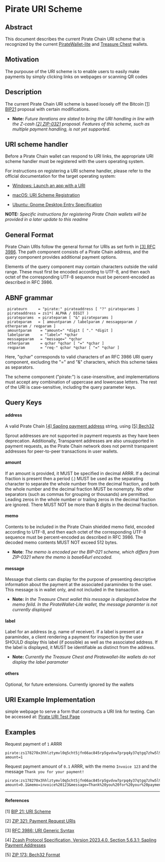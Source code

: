 # Pirate URI Scheme


## Abstract
This document describes the current Pirate Chain URI scheme that is recognized by the current [PirateWallet-lite](https://github.com/PirateNetwork/PirateWallet-Lite) and [Treasure Chest](https://github.com/PirateNetwork/pirate) wallets. 

## Motivation
The purpouse of the URI scheme is to enable users to easily make payments by simply clicking links on webpages or scanning QR codes

## Description
The current Pirate Chain URI scheme is based loosely off the Bitcoin [[1] BIP21](https://github.com/bitcoin/bips/blob/master/bip-0021.mediawiki) proposal with certain modifications. 

* **Note:** *Future iterations are slated to bring the URI handling in line with the Z-cash [[2] ZIP-0321](https://zips.z.cash/zip-0321) proposal. Features of this scheme, such as multiple payment handling, is not yet supported.*

## URI scheme handler
Before a Pirate Chain wallet can respond to URI links, the appropriate URI scheme handler must be registered with the users operating system.

For instructions on registering a URI scheme handler, please refer to the official documentation for the target operating system:

* [Windows: Launch an app with a URI](https://learn.microsoft.com/en-us/windows/uwp/launch-resume/launch-app-with-uri)

* [macOS: URI Scheme Registration](https://developer.apple.com/documentation/bundleresources/information_property_list/cfbundleurltypes)

* [Ubuntu: Gnome Desktop Entry Specification](https://specifications.freedesktop.org/desktop-entry-spec/desktop-entry-spec-latest.html)

**NOTE:** *Specific instructions for registering Pirate Chain wallets will be provided in a later update to this readme*


## General Format
Pirate Chain URIs follow the general format for URIs as set forth in [[3] RFC 3986](https://www.rfc-editor.org/rfc/rfc3986.html). The path component consists of a Pirate Chain address, and the query component provides additional payment options.

Elements of the query component may contain characters outside the valid range. These must first be encoded according to UTF-8, and then each octet of the corresponding UTF-8 sequence must be percent-encoded as described in RFC 3986.


## ABNF grammar

```
 pirateurn     = "pirate:" pirateaddress [ "?" pirateparams ]
 pirateaddress = zs1*( ALPHA / DIGIT )
 pirateparams  = pirateparam [ "&" pirateparams ]
 pirateparam   = [ amountparam / labelparam / messageparam / otherparam / reqparam ]
 amountparam    = "amount=" *digit [ "." *digit ]
 labelparam     = "label=" *qchar
 messageparam   = "message=" *qchar
 otherparam     = qchar *qchar [ "=" *qchar ]
 reqparam       = "req-" qchar *qchar [ "=" *qchar ]
```
Here, "qchar" corresponds to valid characters of an RFC 3986 URI query component, excluding the "=" and "&" characters, which this scheme takes as separators.

The scheme component ("pirate:") is case-insensitive, and implementations must accept any combination of uppercase and lowercase letters. The rest of the URI is case-sensitive, including the query parameter keys.


## Query Keys 


#### address
A valid Pirate Chain [[4] Sapling payment address](https://zips.z.cash/protocol/protocol.pdf#saplingpaymentaddrencoding) string, using [[5] Bech32](https://zips.z.cash/zip-0173)

Sprout addresses are not supported in payment requests as they have been deprecation. Additionally, Transparent addresses are also unsupported in payment requests, as the Pirate Chain network does not permit transparent addresses for peer-to-peer transactions in user wallets.

#### amount 
If an amount is provided, it MUST be specified in decimal ARRR. If a decimal fraction is present then a period (.) MUST be used as the separating character to separate the whole number from the decimal fraction, and both the whole number and the decimal fraction MUST be nonempty. No other separators (such as commas for grouping or thousands) are permitted. Leading zeros in the whole number or trailing zeros in the decimal fraction are ignored. There MUST NOT be more than 8 digits in the decimal fraction.

#### memo
Contents to be included in the Pirate Chain shielded memo field, encoded according to UTF-8, and then each octet of the corresponding UTF-8 sequence must be percent-encoded as described in RFC 3986. The decoded memo contents MUST NOT exceed 512 bytes.

* **Note**: *The memo is encoded per the BIP-021 scheme, which differs from ZIP-0321 where the memo is base64url encoded.*  

#### message
Message that clients can display for the purpose of presenting descriptive information about the payment at the associated paramindex to the user. This message is in wallet only, and not included in the transaction.

* **Note:** *In the Treasure Chest wallet this message is displayed below the memo feild. In the PirateWallet-Lite wallet, the message paramter is not currently displayed*

#### label
Label for an address (e.g. name of receiver). If a label is present at a paramindex, a client rendering a payment for inspection by the user SHOULD display this label (if possible) as well as the associated address. If the label is displayed, it MUST be identifiable as distinct from the address.

* **Note:** *Currently the Treasure Chest and Piratewallet-lite wallets do not display the label paramater*

#### others
Optional, for future extensions. Currently ignored by the wallets

## URI Example Implementation
simple webpage to serve a form that constructs a URI link for testing. Can be accessed at: [Pirate URI Test Page](https://scott-ftf.github.io/pirate_uri/uri.html)

## Examples

Request payment of `1` ARRR

```
pirate:zs178270x3hhlztymvl0q5cht5jfn66ac845rp5gvdvw7prpq4y37qtgq7zhw5l9tf9e5xms5jt8lj?amount=1
```

Request payment amount of `0.1` ARRR, with the memo `Invoice 123` and the message `Thank you for your payment!` 

```
pirate:zs178270x3hhlztymvl0q5cht5jfn66ac845rp5gvdvw7prpq4y37qtgq7zhw5l9tf9e5xms5jt8lj?amount=0.1&memo=invoice%20123&message=Thank%20you%20for%20your%20payment!&label=Test%20Payment
```

---

#### References
[1] [BIP 21: URI Scheme](https://github.com/bitcoin/bips/blob/master/bip-0021.mediawiki)

[2] [ZIP 321: Payment Request URIs](https://zips.z.cash/zip-0321)

[3] [RFC 3986: URI Generic Syntax](https://www.rfc-editor.org/rfc/rfc3986.html)

[4] [Zcash Protocol Specification, Version 2023.4.0. Section 5.6.3.1: Sapling Payment Addresses](https://zips.z.cash/protocol/protocol.pdf#saplingpaymentaddrencoding)

[5] [ZIP 173: Bech32 Format](https://zips.z.cash/zip-0173)


